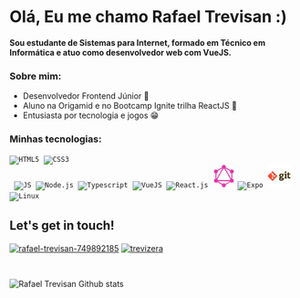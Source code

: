 # Olá, Eu me chamo Rafael Trevisan :)

<h4> Sou estudante de Sistemas para Internet, formado em Técnico em Informática e atuo como desenvolvedor web com VueJS. </h4>

### Sobre mim: 
* Desenvolvedor Frontend Júnior 🚀
* Aluno na Origamid e no Bootcamp Ignite trilha ReactJS 📝
* Entusiasta por tecnologia e jogos 😁
 
### Minhas tecnologias:
<p align="left">
  
  <code><img src="https://bognarjunior.files.wordpress.com/2014/12/1417589451_html-256.png?w=256" alt="HTML5" width="40" height="40"/></code>&nbsp; 
  <code><img src="https://blog.vilourenco.com.br/wp-content/uploads/2014/10/500x429xcss3-markup.jpg.pagespeed.ic_.x1NtL4YC8_.jpg" alt="CSS3" width="40" height="40"/>     </code>&nbsp;
  <code><img src="https://user-images.githubusercontent.com/51785898/91357834-3eb8df00-e7c8-11ea-9936-0ce666ac2a11.png" alt="JS" width="40" height="40"/></code>&nbsp;
  <code><img src="https://user-images.githubusercontent.com/51785898/91357850-44162980-e7c8-11ea-966c-a7ebaba08ba3.png" alt="Node.js" width="40" height="40"/></code>&nbsp;
  <code><img src="https://user-images.githubusercontent.com/51785898/91358426-3319e800-e7c9-11ea-9df0-b5a207cecfce.png" alt="Typescript" width="40" height="40"/></code>&nbsp;
  <code><img src="https://upload.wikimedia.org/wikipedia/commons/thumb/9/95/Vue.js_Logo_2.svg/1200px-Vue.js_Logo_2.svg.png" alt="VueJS" width="40" height="40" /></code>&nbsp;
  <code><img src="https://user-images.githubusercontent.com/51785898/91357843-411b3900-e7c8-11ea-8161-3e8191a6cde2.png" alt="React.js" width="60" height="40" /></code>&nbsp;
  <code><img height="40" src="https://raw.githubusercontent.com/github/explore/5c058a388828bb5fde0bcafd4bc867b5bb3f26f3/topics/graphql/graphql.png"></code>
  <code><img src="https://play-lh.googleusercontent.com/algsmuhitlyCU_Yy3IU7-7KYIhCBwx5UJG4Bln-hygBjjlUVCiGo1y8W5JNqYm9WW3s" alt="Expo" width="60" height="40" /></code>&nbsp;
  <code><img src="https://raw.githubusercontent.com/github/explore/80688e429a7d4ef2fca1e82350fe8e3517d3494d/topics/git/git.png" alt="Git" width="40" height="40"/></code>&nbsp;
  <code><img src="https://upload.wikimedia.org/wikipedia/commons/3/35/Tux.svg" alt="Linux" width="40" height="40"/></code>&nbsp;
</p>

## Let's get in touch!
<p align="left">
<a href="https://linkedin.com/in/rafaelst2000" target="blank"><img align="center" src="https://cdn.jsdelivr.net/npm/simple-icons@3.0.1/icons/linkedin.svg" alt="rafael-trevisan-749892185" height="50" width="50" /></a>
<a href="https://instagram.com/trevizera" target="blank"><img align="center" src="https://cdn.jsdelivr.net/npm/simple-icons@3.0.1/icons/instagram.svg" alt="trevizera" height="50" width="50" /></a>
</p>
<br>

![Rafael Trevisan Github stats](https://github-readme-stats.vercel.app/api?username=rafaelst2000&show_icons=true&theme=dracula)

